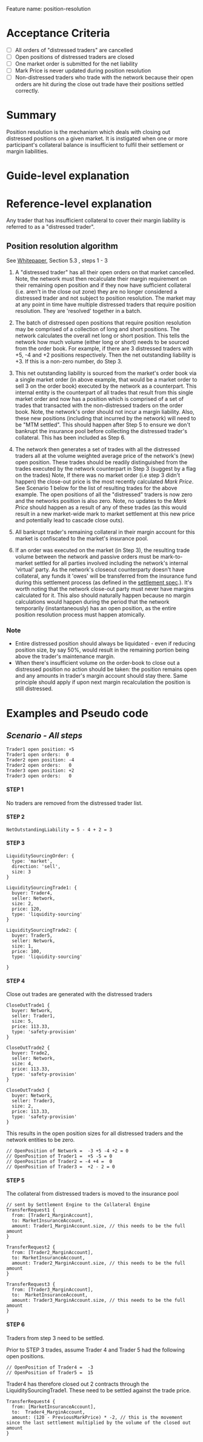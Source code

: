 Feature name: position-resolution

# Acceptance Criteria

* [ ] All orders of "distressed traders" are cancelled
* [ ] Open positions of distressed traders are closed
* [ ] One market order is submitted for the net liability
* [ ] Mark Price is never updated during position resolution
* [ ] Non-distressed traders who trade with the network because their open orders are hit during the close out trade have their positions settled correctly.

# Summary

Position resolution is the mechanism which deals with closing out distressed positions on a given market. It is instigated when one or more participant's collateral balance is insufficient to fulfil their settlement or margin liabilities.

# Guide-level explanation

# Reference-level explanation

Any trader that has insufficient collateral to cover their margin liability is referred to as a "distressed trader".


## Position resolution algorithm

See [Whitepaper](https://vega.xyz/papers/vega-protocol-whitepaper.pdf), Section 5.3 , steps 1 - 3

1. A "distressed trader" has all their open orders on that market cancelled. Note, the network must then recalculate their margin requirement on their remaining open position and if they now have sufficient collateral (i.e. aren't in the close out zone) they are no longer considered a distressed trader and not subject to position resolution. The market may at any point in time have multiple distressed traders that require position resolution. They are 'resolved' together in a batch.

2. The batch of distressed open positions that require position resolution may be comprised of a collection of long and short positions. The network calculates the overall net long or short position. This tells the network how much volume (either long or short) needs to be sourced from the order book. For example, if there are 3 distressed traders with +5, -4 and +2 positions respectively.  Then the net outstanding liability is +3. If this is a non-zero number, do Step 3.

3. This net outstanding liability is sourced from the market's order book via a single market order (in above example, that would be a market order to sell 3 on the order book) executed by the network as a counterpart. This internal entity is the counterpart of all trades that result from this single market order and now has a position which is comprised of a set of trades that transacted with the non-distressed traders on the order book. Note, the network's order should not incur a margin liability. Also, these new positions (including that incurred by the network) will need to be "MTM settled". This should happen after Step 5 to ensure we don't bankrupt the insurance pool before collecting the distressed trader's collateral.  This has been included as Step 6.

4. The network then generates a set of trades with all the distressed traders all at the volume weighted average price of the network's (new) open position.   These trades should be readily distinguished from the trades executed by the network counterpart in Step 3 (suggest by a flag on the trades)
Note, If there was no market order (i.e step 3 didn't happen) the close-out price is the most recently calculated _Mark Price_. See Scenario 1 below for the list of resulting trades for the above example. The open positions of all the "distressed" traders is now zero and the networks position is also zero. Note, no updates to the _Mark Price_ should happen as a result of any of 
these trades (as this would result in a new market-wide mark to market settlement at this new price and potentially lead to cascade close outs).

5. All bankrupt trader's remaining collateral in their margin account for this market is confiscated to the market's insurance pool.

6. If an order was executed on the market (in Step 3), the resulting trade volume between the network and passive orders must be mark-to-market settled for all parties involved including the network's internal 'virtual' party. As the network's closeout counterparty doesn't have collateral, any funds it 'owes' will be transferred from the insurance fund during this settlement process (as defined in the [settlement spec](./0003-MTMK-mark_to_market_settlement.md).). It's worth noting that the network close-out party must never have margins calculated for it. This also should naturally happen because no margin calculations would happen during the period that the network temporarily (instantaneously) has an open position, as the entire position resolution process must happen atomically.

### Note

* Entire distressed position should always be liquidated - even if reducing position size, by say 50%, would result in the remaining portion being above the trader's maintenance margin.
* When there's insufficient volume on the order-book to close out a distressed position no action should be taken: the position remains open and any amounts in trader's margin account should stay there. Same principle should apply if upon next margin recalculation the position is still distressed.
  
# Examples and Pseudo code

## ***Scenario -  All steps***

```
Trader1 open position: +5
Trader1 open orders:  0
Trader2 open position: -4
Trader2 open orders:   0
Trader3 open position: +2
Trader3 open orders:   0
```

#### STEP 1
No traders are removed from the distressed trader list.

#### STEP 2

```
NetOutstandingLiability = 5 - 4 + 2 = 3
```
#### STEP 3

```
LiquiditySourcingOrder: {
  type: 'market',
  direction: 'sell',
  size: 3 
}

LiquiditySourcingTrade1: {
  buyer: Trader4,
  seller: Network,
  size: 2,
  price: 120,
  type: 'liquidity-sourcing'
}

LiquiditySourcingTrade2: {
  buyer: Trader5,
  seller: Network,
  size: 1,
  price: 100,
  type: 'liquidity-sourcing'

}

```

#### STEP 4

Close out trades are generated with the distressed traders

```
CloseOutTrade1 {
  buyer: Network,
  seller: Trader1,
  size: 5,
  price: 113.33,
  type: 'safety-provision'  
}

CloseOutTrade2 {
  buyer: Trade2,
  seller: Network,
  size: 4,
  price: 113.33,
  type: 'safety-provision'   
}

CloseOutTrade3 {
  buyer: Network,
  seller: Trader3,
  size: 2,
  price: 113.33,
  type: 'safety-provision'   
}
```

This results in the open position sizes for all distressed traders and the network entities to be zero.

```
// OpenPosition of Network =  -3 +5 -4 +2 = 0
// OpenPosition of Trader1 =  +5 -5 = 0
// OpenPosition of Trader2 = -4 +4 =  0
// OpenPosition of Trader3 =  +2 - 2 = 0
```

#### STEP 5

The collateral from distressed traders is moved to the insurance pool

```
// sent by Settlement Engine to the Collateral Engine
TransferRequest1 {
  from: [Trader1_MarginAccount], 
  to: MarketInsuranceAccount,
  amount: Trader1_MarginAccount.size, // this needs to be the full amount
}

TransferRequest2 {
  from: [Trader2_MarginAccount],
  to: MarketInsuranceAccount, 
  amount: Trader2_MarginAccount.size, // this needs to be the full amount
}

TransferRequest3 {
  from: [Trader3_MarginAccount],
  to:  MarketInsuranceAccount, 
  amount: Trader3_MarginAccount.size, // this needs to be the full amount
}
```

#### STEP 6

Traders from step 3 need to be settled.

Prior to STEP 3 trades, assume Trader 4 and Trader 5 had the following open positions.

```
// OpenPosition of Trader4 =  -3
// OpenPosition of Trader5 =  15
```

Trader4 has therefore closed out 2 contracts through the LiquiditySourcingTrade1. These need to be settled against the trade price.

```
TransferRequest4 {
  from: [MarketInsuranceAccount],
  to:  Trader4_MarginAccount, 
  amount: (120 - PreviousMarkPrice) * -2, // this is the movement since the last settlement multiplied by the volume of the closed out amount
}

```
